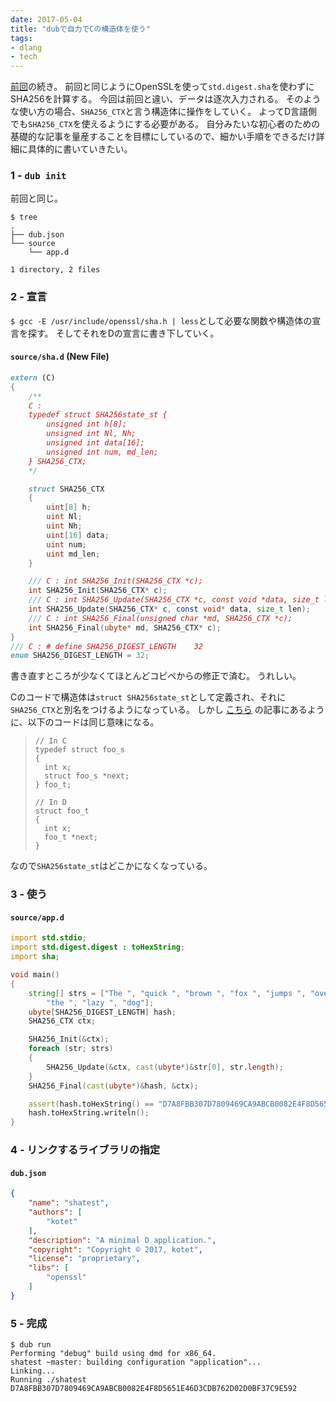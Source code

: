 ```yaml
---
date: 2017-05-04
title: "dubで自力でCの構造体を使う"
tags:
- dlang
- tech
---
```


[前回](/2017/05/03/use-c-sha256-in-d.html)の続き。
前回と同じようにOpenSSLを使って`std.digest.sha`を使わずにSHA256を計算する。
今回は前回と違い、データは逐次入力される。
そのような使い方の場合、`SHA256_CTX`と言う構造体に操作をしていく。
よってD言語側でも`SHA256_CTX`を使えるようにする必要がある。
自分みたいな初心者のための基礎的な記事を量産することを目標にしているので、細かい手順をできるだけ詳細に具体的に書いていきたい。

### 1 - `dub init`

前回と同じ。

```console
$ tree
.
├── dub.json
└── source
    └── app.d

1 directory, 2 files
```

### 2 - 宣言

`$ gcc -E /usr/include/openssl/sha.h | less`として必要な関数や構造体の宣言を探す。
そしてそれをDの宣言に書き下していく。

#### `source/sha.d` (New File)

```d
extern (C)
{
    /**
    C :
    typedef struct SHA256state_st {
        unsigned int h[8];
        unsigned int Nl, Nh;
        unsigned int data[16];
        unsigned int num, md_len;
    } SHA256_CTX;
    */

    struct SHA256_CTX
    {
        uint[8] h;
        uint Nl;
        uint Nh;
        uint[16] data;
        uint num;
        uint md_len;
    }

    /// C : int SHA256_Init(SHA256_CTX *c);
    int SHA256_Init(SHA256_CTX* c);
    /// C : int SHA256_Update(SHA256_CTX *c, const void *data, size_t len);
    int SHA256_Update(SHA256_CTX* c, const void* data, size_t len);
    /// C : int SHA256_Final(unsigned char *md, SHA256_CTX *c);
    int SHA256_Final(ubyte* md, SHA256_CTX* c);
}
/// C : # define SHA256_DIGEST_LENGTH    32
enum SHA256_DIGEST_LENGTH = 32;
```

書き直すところが少なくてほとんどコピペからの修正で済む。
うれしい。

Cのコードで構造体は`struct SHA256state_st`として定義され、それに`SHA256_CTX`と別名をつけるようになっている。
しかし
[こちら](https://www.gamedev.net/resources/_/technical/game-programming/binding-d-to-c-r3122)
の記事にあるように、以下のコードは同じ意味になる。

> ```
>// In C
>typedef struct foo_s
>{
>	int x;
>	struct foo_s *next;
>} foo_t;
>
>// In D
>struct foo_t
>{
>	int x;
>	foo_t *next;
>}
>```

なので`SHA256state_st`はどこかになくなっている。

### 3 - 使う

#### `source/app.d`

```d
import std.stdio;
import std.digest.digest : toHexString;
import sha;

void main()
{
	string[] strs = ["The ", "quick ", "brown ", "fox ", "jumps ", "over ",
		"the ", "lazy ", "dog"];
	ubyte[SHA256_DIGEST_LENGTH] hash;
	SHA256_CTX ctx;

	SHA256_Init(&ctx);
	foreach (str; strs)
	{
		SHA256_Update(&ctx, cast(ubyte*)&str[0], str.length);
	}
	SHA256_Final(cast(ubyte*)&hash, &ctx);

	assert(hash.toHexString() == "D7A8FBB307D7809469CA9ABCB0082E4F8D5651E46D3CDB762D02D0BF37C9E592");
	hash.toHexString.writeln();
}
```

### 4 - リンクするライブラリの指定

#### `dub.json`

```json
{
	"name": "shatest",
	"authors": [
		"kotet"
	],
	"description": "A minimal D application.",
	"copyright": "Copyright © 2017, kotet",
	"license": "proprietary",
	"libs": [
		"openssl"
	]
}
```

### 5 - 完成

```console
$ dub run
Performing "debug" build using dmd for x86_64.
shatest ~master: building configuration "application"...
Linking...
Running ./shatest
D7A8FBB307D7809469CA9ABCB0082E4F8D5651E46D3CDB762D02D0BF37C9E592
```